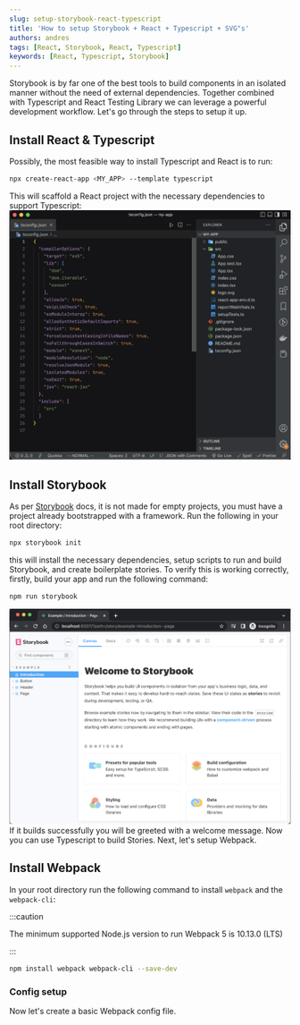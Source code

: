 ```yaml
---
slug: setup-storybook-react-typescript
title: 'How to setup Storybook + React + Typescript + SVG"s'
authors: andres
tags: [React, Storybook, React, Typescript]
keywords: [React, Typescript, Storybook]
---
```


Storybook is by far one of the best tools to build components in an isolated manner without the need of external dependencies. Together combined with Typescript and React Testing Library we can leverage a powerful development workflow. Let's go through the steps to setup it up.

<!-- truncate  -->

## Install React & Typescript

Possibly, the most feasible way to install Typescript and React is to run:

```bash
npx create-react-app <MY_APP> --template typescript
```

This will scaffold a React project with the necessary dependencies to support Typescript:
![contact logic](./react-ts.png)

## Install Storybook

As per [Storybook](https://storybook.js.org/docs/react/get-started/install) docs, it is not made for empty projects, you must have a project already bootstrapped with a framework. Run the following in your root directory:

```bash
npx storybook init
```

this will install the necessary dependencies, setup scripts to run and build Storybook, and create boilerplate stories.
To verify this is working correctly, firstly, build your app and run the following command:

```bash
npm run storybook
```

![contact logic](./stobyook-init.png)
If it builds successfully you will be greeted with a welcome message. Now you can use Typescript to build Stories. Next, let's setup Webpack.

## Install Webpack

In your root directory run the following command to install `webpack` and the `webpack-cli`:

:::caution

The minimum supported Node.js version to run Webpack 5 is 10.13.0 (LTS)

:::

```bash
npm install webpack webpack-cli --save-dev
```

### Config setup

Now let's create a basic Webpack config file.
